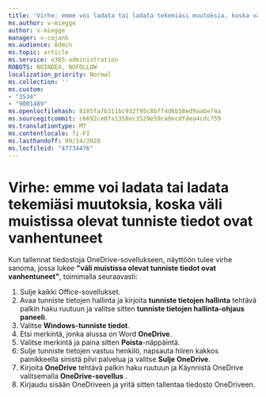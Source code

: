 ```yaml
---
title: 'Virhe: emme voi ladata tai ladata tekemiäsi muutoksia, koska väli muistissa olevat tunniste tiedot ovat vanhentuneet'
ms.author: v-miegge
author: v-miegge
manager: v-cojank
ms.audience: Admin
ms.topic: article
ms.service: o365-administration
ROBOTS: NOINDEX, NOFOLLOW
localization_priority: Normal
ms.collection: ''
ms.custom:
- "3534"
- "9001489"
ms.openlocfilehash: 8105fa7b311bc932f95c8bff4d6b58ed9aabe74a
ms.sourcegitcommit: c6692ce0fa1358ec3529e59ca0ecdfdea4cdc759
ms.translationtype: MT
ms.contentlocale: fi-FI
ms.lasthandoff: 09/14/2020
ms.locfileid: "47734476"
---
```

# <a name="error-we-cant-upload-or-download-your-changes-because-your-cached-credentials-have-expired"></a>Virhe: emme voi ladata tai ladata tekemiäsi muutoksia, koska väli muistissa olevat tunniste tiedot ovat vanhentuneet

Kun tallennat tiedostoja OneDrive-sovellukseen, näyttöön tulee virhe sanoma, jossa lukee **"väli muistissa olevat tunniste tiedot ovat vanhentuneet"**, toimimalla seuraavasti:

1. Sulje kaikki Office-sovellukset.
1. Avaa tunniste tietojen hallinta ja kirjoita **tunniste tietojen hallinta** tehtävä palkin haku ruutuun ja valitse sitten **tunniste tietojen hallinta-ohjaus paneeli**.
1. Valitse **Windows-tunniste tiedot**.
1. Etsi merkintä, jonka alussa on Word **OneDrive**.
1. Valitse merkintä ja paina sitten **Poista**-näppäintä.
1. Sulje tunniste tietojen vastuu henkilö, napsauta hiiren kakkos painikkeella sinistä pilvi palvelua ja valitse **Sulje OneDrive**.
1. Kirjoita **OneDrive** tehtävä palkin haku ruutuun ja Käynnistä OneDrive valitsemalla **OneDrive-sovellus** .
1. Kirjaudu sisään OneDriveen ja yritä sitten tallentaa tiedosto OneDriveen.
